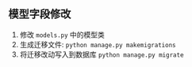 ## 模型字段修改
1. 修改 `models.py` 中的模型类
2. 生成迁移文件: `python manage.py makemigrations`
3. 将迁移改动写入到数据库 `python manage.py migrate`
